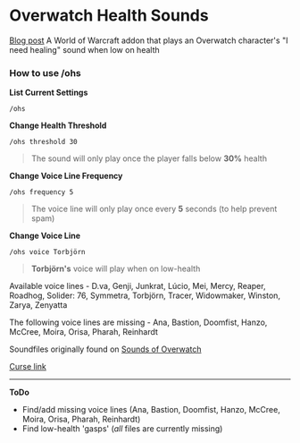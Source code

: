 # Overwatch Health Sounds
[Blog post](http://ollie.work/2016/10/10/creating-a-world-of-warcraft-addon/)
A World of Warcraft addon that plays an Overwatch character's "I need healing" sound when low on health

### How to use /ohs
**List Current Settings**
```
/ohs
```
**Change Health Threshold**
```
/ohs threshold 30
```
> The sound will only play once the player falls below **30%** health

**Change Voice Line Frequency**
```
/ohs frequency 5
```
> The voice line will only play once every **5** seconds (to help prevent spam)

**Change Voice Line**
```
/ohs voice Torbjörn
```
> **Torbjörn's** voice will play when on low-health

Available voice lines - D.va, Genji, Junkrat, Lúcio, Mei, Mercy, Reaper, Roadhog, Solider: 76, Symmetra, Torbjörn, Tracer, Widowmaker, Winston, Zarya, Zenyatta

The following voice lines are missing - Ana, Bastion, Doomfist, Hanzo, McCree, Moira, Orisa, Pharah, Reinhardt

Soundfiles originally found on [Sounds of Overwatch](http://bingur.github.io/sounds-of-overwatch/)

[Curse link](http://mods.curse.com/addons/wow/overwatch-health-sounds)

---

**ToDo**
- Find/add missing voice lines (Ana, Bastion, Doomfist, Hanzo, McCree, Moira, Orisa, Pharah, Reinhardt)
- Find low-health 'gasps' (*all* files are currently missing)
